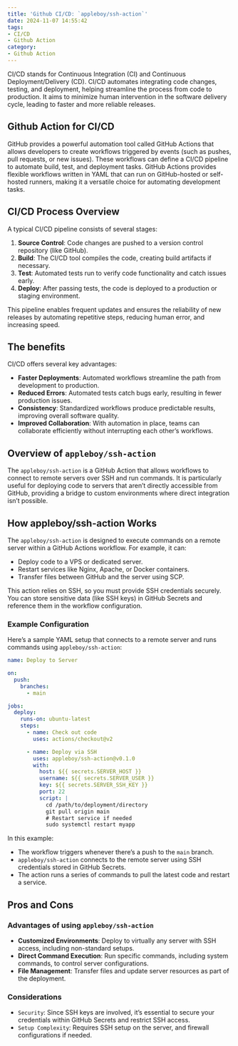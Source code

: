 ```yaml
---
title: 'Github CI/CD: `appleboy/ssh-action`'
date: 2024-11-07 14:55:42
tags:
- CI/CD
- Github Action
category:
- Github Action
---
```


CI/CD stands for Continuous Integration (CI) and Continuous Deployment/Delivery (CD). CI/CD automates integrating code changes, testing, and deployment, helping streamline the process from code to production. It aims to minimize human intervention in the software delivery cycle, leading to faster and more reliable releases.

## Github Action for CI/CD

GitHub provides a powerful automation tool called GitHub Actions that allows developers to create workflows triggered by events (such as pushes, pull requests, or new issues). These workflows can define a CI/CD pipeline to automate build, test, and deployment tasks. GitHub Actions provides flexible workflows written in YAML that can run on GitHub-hosted or self-hosted runners, making it a versatile choice for automating development tasks.

## CI/CD Process Overview

A typical CI/CD pipeline consists of several stages:

1. **Source Control**: Code changes are pushed to a version control repository (like GitHub).
2. **Build**: The CI/CD tool compiles the code, creating build artifacts if necessary.
3. **Test**: Automated tests run to verify code functionality and catch issues early.
4. **Deploy**: After passing tests, the code is deployed to a production or staging environment.

This pipeline enables frequent updates and ensures the reliability of new releases by automating repetitive steps, reducing human error, and increasing speed.

## The benefits

CI/CD offers several key advantages:

- **Faster Deployments**: Automated workflows streamline the path from development to production.
- **Reduced Errors**: Automated tests catch bugs early, resulting in fewer production issues.
- **Consistency**: Standardized workflows produce predictable results, improving overall software quality.
- **Improved Collaboration**: With automation in place, teams can collaborate efficiently without interrupting each other’s workflows.

## Overview of `appleboy/ssh-action`

The `appleboy/ssh-action` is a GitHub Action that allows workflows to connect to remote servers over SSH and run commands. It is particularly useful for deploying code to servers that aren’t directly accessible from GitHub, providing a bridge to custom environments where direct integration isn’t possible.

## How appleboy/ssh-action Works

The `appleboy/ssh-action` is designed to execute commands on a remote server within a GitHub Actions workflow. For example, it can:

- Deploy code to a VPS or dedicated server.
- Restart services like Nginx, Apache, or Docker containers.
- Transfer files between GitHub and the server using SCP.

This action relies on SSH, so you must provide SSH credentials securely. You can store sensitive data (like SSH keys) in GitHub Secrets and reference them in the workflow configuration.

### Example Configuration

Here’s a sample YAML setup that connects to a remote server and runs commands using `appleboy/ssh-action`:

```yaml
name: Deploy to Server

on:
  push:
    branches:
      - main

jobs:
  deploy:
    runs-on: ubuntu-latest
    steps:
      - name: Check out code
        uses: actions/checkout@v2

      - name: Deploy via SSH
        uses: appleboy/ssh-action@v0.1.0
        with:
          host: ${{ secrets.SERVER_HOST }}
          username: ${{ secrets.SERVER_USER }}
          key: ${{ secrets.SERVER_SSH_KEY }}
          port: 22
          script: |
            cd /path/to/deployment/directory
            git pull origin main
            # Restart service if needed
            sudo systemctl restart myapp
```

In this example:

- The workflow triggers whenever there’s a push to the `main` branch.
- `appleboy/ssh-action` connects to the remote server using SSH credentials stored in GitHub Secrets.
- The action runs a series of commands to pull the latest code and restart a service.

## Pros and Cons

### Advantages of using `appleboy/ssh-action`

- **Customized Environments**: Deploy to virtually any server with SSH access, including non-standard setups.
- **Direct Command Execution**: Run specific commands, including system commands, to control server configurations.
- **File Management**: Transfer files and update server resources as part of the deployment.

### Considerations

- `Security`: Since SSH keys are involved, it’s essential to secure your credentials within GitHub Secrets and restrict SSH access.
- `Setup Complexity`: Requires SSH setup on the server, and firewall configurations if needed.